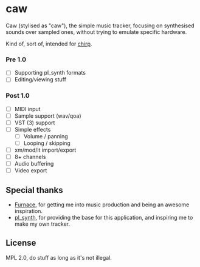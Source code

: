 # caw

Caw (stylised as "caw"), the simple music tracker,
focusing on synthesised sounds over sampled ones,
without trying to emulate specific hardware.

Kind of, sort of, intended for [chirp](https://github.com/kraxarn/chirp).

### Pre 1.0

* [ ] Supporting pl_synth formats
* [ ] Editing/viewing stuff

### Post 1.0

* [ ] MIDI input
* [ ] Sample support (wav/qoa)
* [ ] VST (3) support
* [ ] Simple effects
  * [ ] Volume / panning
  * [ ] Looping / skipping
* [ ] xm/mod/it import/export
* [ ] 8+ channels
* [ ] Audio buffering
* [ ] Video export

## Special thanks

* [Furnace](https://github.com/tildearrow/furnace), for getting me into music production and being an awesome
  inspiration.
* [pl_synth](https://github.com/phoboslab/pl_synth), for providing the base for this application, and inspiring me to
  make my own tracker.

## License

MPL 2.0, do stuff as long as it's not illegal.
